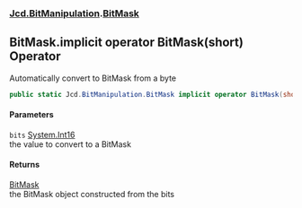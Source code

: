 ### [Jcd.BitManipulation](Jcd_BitManipulation.md 'Jcd.BitManipulation').[BitMask](Jcd_BitManipulation_BitMask.md 'Jcd.BitManipulation.BitMask')
## BitMask.implicit operator BitMask(short) Operator
Automatically convert to BitMask from a byte  
```csharp
public static Jcd.BitManipulation.BitMask implicit operator BitMask(short bits);
```
#### Parameters
<a name='Jcd_BitManipulation_BitMask_op_ImplicitJcd_BitManipulation_BitMask(short)_bits'></a>
`bits` [System.Int16](https://docs.microsoft.com/en-us/dotnet/api/System.Int16 'System.Int16')  
the value to convert to a BitMask
  
#### Returns
[BitMask](Jcd_BitManipulation_BitMask.md 'Jcd.BitManipulation.BitMask')  
the BitMask object constructed from the bits
